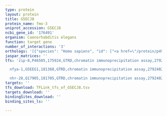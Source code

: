 ```yaml
---
type: protein
layout: protein
title: G5ECJ8
protein_name: fmo-3
uniprot_accession: G5ECJ8
ncbi_gene_id: '176491'
organism: Caenorhabditis elegans
function: target gene
number_of_interactions: '3'
orthologs: '[{"species": "Homo sapiens", "id": ["<a href=\"/protein/p49326\">P49326</a>", "<a href=\"/protein/p31513\">P31513</a>", "<a href=\"/protein/q99518\">Q99518</a>", "<a href=\"/protein/p31512\">P31512</a>"]}, {"species": "Mus musculus", "id": ["<a href=\"/protein/p97501\">P97501</a>", "<a href=\"/protein/p97872\">P97872</a>", "<a href=\"/protein/q8k2i3\">Q8K2I3</a>", "<a href=\"/protein/g3x946\">G3X946</a>", "<a href=\"/protein/q8c116\">Q8C116</a>", "<a href=\"/protein/b2rwh8\">B2RWH8</a>"]}, {"species": "Rattus norvegicus", "id": ["<a href=\"/protein/a0a0g2jsq2\">A0A0G2JSQ2</a>", "<a href=\"/protein/a0a0g2jsi0\">A0A0G2JSI0</a>", "<a href=\"/protein/d3zd07\">D3ZD07</a>"]}, {"species": "Danio rerio", "id": ["Q5TZD3", "<a href=\"/protein/q7t1d7\">Q7T1D7</a>", "Q5TZD0"]}]'
jaspar_matrices: ''
tfs: 'zip-8,P46505,175924,GTRD,chromatin immunoprecipitation assay,27924024%5Buid%5D,No

  nfya-1,G5EEG1,181368,GTRD,chromatin immunoprecipitation assay,27924024%5Buid%5D,No

  nhr-28,Q17905,181705,GTRD,chromatin immunoprecipitation assay,27924024%5Buid%5D,No'
targets: ''
tfs_download: TFLink_tfs_of_G5ECJ8.tsv
targets_download: ''
bindingSites_download: ''
binding_sites_ls: ''

---
```

